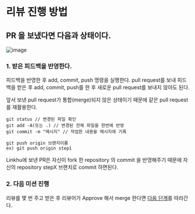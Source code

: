 # 리뷰 진행 방법
## PR 을 보냈다면 다음과 상태이다.
![image](https://github.com/LIN-KHU/linkhu-docs/assets/103228463/302698ae-1808-42d2-ba20-bfb2f4c30fcb)

### 1. 받은 피드백을 반영한다.
피드백을 반영한 후 add, commit, push 명령을 실행한다.
pull request를 보내 피드백을 받은 후 add, commit, push를 한 후 새로운 pull request를 보내지 않아도 된다.

앞서 보낸 pull request가 통합(merge)되지 않은 상태이기 때문에 같은 pull request를 재활용한다.

```
git status // 변경된 파일 확인
git add -A(또는 .) // 변경된 전체 파일을 한번에 반영
git commit -m "메시지" // 작업한 내용을 메시지에 기록
```
```
git push origin 브랜치이름
ex) git push origin step1
```
Linkhu에 보낸 PR은 자신이 fork 한 repository 의 commit 을 반영해주기 때문에 자신의 repository stepX 브랜치로 commit 하면된다.

### 2. 다음 미션 진행
리뷰를 몇 번 주고 받은 후 리뷰어가 Approve 해서 merge 한다면 [다음 단계](missionguide/missionguide3.md)를 따라간다.
